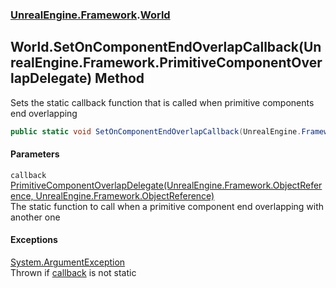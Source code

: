 ### [UnrealEngine.Framework](./UnrealEngine-Framework.md 'UnrealEngine.Framework').[World](./World.md 'UnrealEngine.Framework.World')
## World.SetOnComponentEndOverlapCallback(UnrealEngine.Framework.PrimitiveComponentOverlapDelegate) Method
Sets the static callback function that is called when primitive components end overlapping  
```csharp
public static void SetOnComponentEndOverlapCallback(UnrealEngine.Framework.PrimitiveComponentOverlapDelegate callback);
```
#### Parameters
<a name='UnrealEngine-Framework-World-SetOnComponentEndOverlapCallback(UnrealEngine-Framework-PrimitiveComponentOverlapDelegate)-callback'></a>
`callback` [PrimitiveComponentOverlapDelegate(UnrealEngine.Framework.ObjectReference, UnrealEngine.Framework.ObjectReference)](./PrimitiveComponentOverlapDelegate(ObjectReference_ObjectReference).md 'UnrealEngine.Framework.PrimitiveComponentOverlapDelegate(UnrealEngine.Framework.ObjectReference, UnrealEngine.Framework.ObjectReference)')  
The static function to call when a primitive component end overlapping with another one  
  
#### Exceptions
[System.ArgumentException](https://docs.microsoft.com/en-us/dotnet/api/System.ArgumentException 'System.ArgumentException')  
Thrown if [callback](#UnrealEngine-Framework-World-SetOnComponentEndOverlapCallback(UnrealEngine-Framework-PrimitiveComponentOverlapDelegate)-callback 'UnrealEngine.Framework.World.SetOnComponentEndOverlapCallback(UnrealEngine.Framework.PrimitiveComponentOverlapDelegate).callback') is not static  
